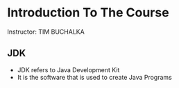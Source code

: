 # Introduction To The Course

Instructor: TIM BUCHALKA

## JDK

- JDK refers to Java Development Kit
- It is the software that is used to create Java Programs
